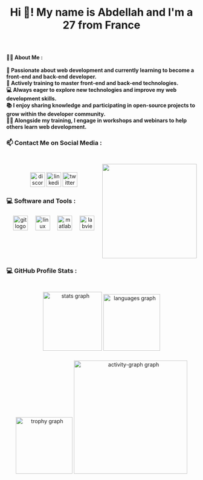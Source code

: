 <h1 align="center">Hi 👋! My name is Abdellah and I'm a 27 from France</h1>

###

<br clear="both">

<h4 align="left">🧑‍💻 About Me :<br><br>    🚀 Passionate about web development and currently learning to become a front-end and back-end developer.<br>    🌱 Actively training to master front-end and back-end technologies.<br>    💻 Always eager to explore new technologies and improve my web development skills.<br>    📚 I enjoy sharing knowledge and participating in open-source projects to grow within the developer community.<br>    👨‍🏫 Alongside my training, I engage in workshops and webinars to help others learn web development.</h4>

###

<h3 align="left">📫 Contact Me on Social Media :</h3>

###

<br clear="both">

<img align="right" height="250" src="https://user-images.githubusercontent.com/74038190/212749447-bfb7e725-6987-49d9-ae85-2015e3e7cc41.gif"  />

###

<div align="center">
  <img src="https://img.shields.io/static/v1?message=Discord&logo=discord&label=&color=7289DA&logoColor=white&labelColor=&style=for-the-badge" height="39" alt="discord logo"  />
  <img src="https://img.shields.io/static/v1?message=LinkedIn&logo=linkedin&label=&color=0077B5&logoColor=white&labelColor=&style=for-the-badge" height="39" alt="linkedin logo"  />
  <img src="https://img.shields.io/static/v1?message=Twitter&logo=twitter&label=&color=1DA1F2&logoColor=white&labelColor=&style=for-the-badge" height="39" alt="twitter logo"  />
</div>

###

<h3 align="left">💻 Software and Tools :</h3>

###

<div align="center">
  <img src="https://cdn.jsdelivr.net/gh/devicons/devicon/icons/git/git-original.svg" height="39" alt="git logo"  />
  <img width="12" />
  <img src="https://cdn.jsdelivr.net/gh/devicons/devicon/icons/linux/linux-original.svg" height="39" alt="linux logo"  />
  <img width="12" />
  <img src="https://cdn.jsdelivr.net/gh/devicons/devicon/icons/matlab/matlab-original.svg" height="39" alt="matlab logo"  />
  <img width="12" />
  <img src="https://cdn.jsdelivr.net/gh/devicons/devicon/icons/labview/labview-original.svg" height="39" alt="labview logo"  />
</div>

###

<br clear="both">

<h3 align="left">💻 GitHub Profile Stats :</h3>

###

<br clear="both">

<div align="center">
  <img src="https://github-readme-stats.vercel.app/api?username=abdellah59&hide_title=false&hide_rank=false&show_icons=true&include_all_commits=true&count_private=true&disable_animations=false&theme=vue-dark&locale=en&hide_border=false" height="156" alt="stats graph"  />
  <img src="https://github-readme-stats.vercel.app/api/top-langs?username=abdellah59&locale=en&hide_title=false&layout=compact&card_width=320&langs_count=5&theme=vue-dark&hide_border=false" height="150" alt="languages graph"  />
</div>

###

<div align="center">
  <img src="https://github-profile-trophy.vercel.app?username=abdellah59&theme=dracula&column=-1&row=1&margin-w=8&margin-h=8&no-bg=false&no-frame=false&order=4" height="150" alt="trophy graph"  />
  <img src="https://github-readme-activity-graph.vercel.app/graph?username=abdellah59&radius=16&theme=react&area=true&order=5" height="300" alt="activity-graph graph"  />
</div>

###
